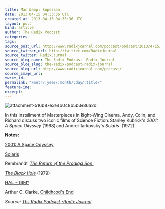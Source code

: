 ```yaml
---
title: Man &amp; Superman
date: 2013-04-15 04:35:36 UTC
created_at: 2013-04-15 04:35:36 UTC
layout: post
kind: article
author: The Radix Podcast
categories: 
tags: 
source_post_url: http://www.radixjournal.com/podcast/podcast/2013/4/15/man-superman
source_twitter_url: http://twitter.com/RadixJournal
source_twitter: RadixJournal
source_blog_name: The Radix Podcast -Radix Journal
source_blog_slug: the-radix-podcast-radix-journal
source_blog_url: http://www.radixjournal.com/podcast/
source_image_url: 
tweet_id: 
permalink: "/mntr/:year/:month/:day/:title/"
feature-img: 
excerpt: 
---
```

<img class="thumb-image" alt="attachment-516b87e3e4b048b5b3e86a2d" src="https://static1.squarespace.com/static/51c946cde4b0f05142538988/5298e223e4b008c3d680f470/5298e263e4b008c3d680f71c/1385751299948/2001Walk.jpg?format=1000w">
          
        

        

      
    
    
  






<p>In this installment of Masterpieces in Right-Wing Cinema, Andy, Colin, and Richard discuss two iconic films of Science Fiction: Stanley Kubrick's <em>2001: A Space Odyssey</em> (1968) and Andrei Tarkovsky's <em>Solaris</em>  (1972).  </p><p><strong>Notes: </strong></p><p><a href="http://en.wikipedia.org/wiki/2001:_A_Space_Odyssey_(film)">2001: A Space Odyssey</a></p><p><a href="http://en.wikipedia.org/wiki/Solaris_(1972_film)">Solaris</a></p><p>Rembrandt, <em><a href="http://en.wikipedia.org/wiki/The_Return_of_the_Prodigal_Son_(Rembrandt)">The Return of the Prodigal Son </a></em></p><p><em><a href="http://www.youtube.com/watch?v=qzUJJKDa558">The Black Hole</a> </em>(1979)</p><p><a href="http://www.slate.com/blogs/browbeat/2013/01/07/hal_9000_ibm_theory_stanley_kubrick_letters_shed_new_light_on_old_debate.html">HAL = IBM?</a></p><p>Arthur C. Clarke, <a href="http://www.amazon.com/gp/product/0345347951/ref=as_li_ss_tl?ie=UTF8&amp;camp=1789&amp;creative=390957&amp;creativeASIN=0345347951&amp;linkCode=as2&amp;tag=alterright03-20">Childhood's End</a></p><div class="">
    <i>Source: <a href="http://www.radixjournal.com/podcast/">The Radix Podcast -Radix Journal</a></i>
</div>
